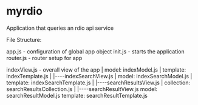 myrdio
======

Application that queries an rdio api service

File Structure:

app.js    - configuration of global app object
init.js   - starts the application
router.js - router setup for app

indexView.js  - overall view of the app
|    model: indexModel.js
|    template: indexTemplate.js
|
|----indexSearchView.js
|        model: indexSearchModel.js
|        template: indexSearchTemplate.js
|
|----searchResultsView.js
         |    collection: searchResultsCollection.js
         |
         |----searchResultView.js
                  model: searchResultModel.js
                  template: searchResultTemplate.js
                  